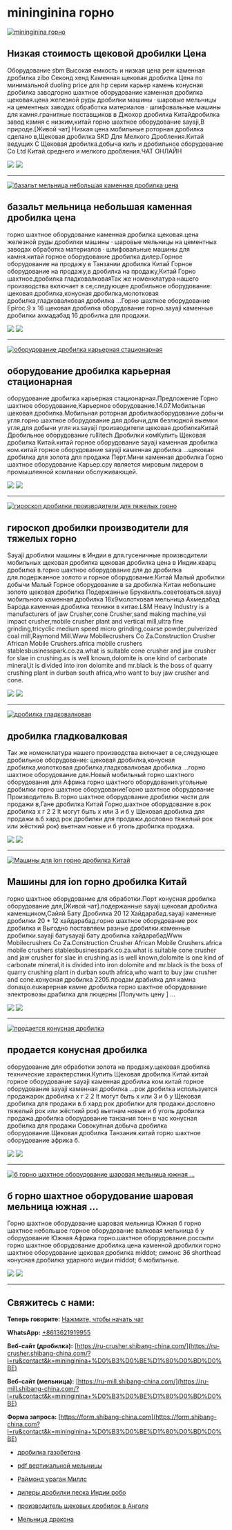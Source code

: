 # mininginina горно

<a href="https://swt.shibang-china.com/?l=ru&img&k=mininginina+%D0%B3%D0%BE%D1%80%D0%BD%D0%BE" target="_blank">![mininginina горно](http://static.shibang-china.com/all-800x300/700.jpg)</a>

## Низкая стоимость щековой дробилки Цена
Оборудование sbm Высокая емкость и низкая цена pew каменная дробилка zibo Секонд хенд Каменная щековая дробилка Цена по минимальной duoling price для hp серии карьер камень конусная дробилка заводгорно шахтное оборудование каменная дробилка щековая.цена железной руды дробилки машины &#183; шаровые мельницы на цементных заводах обработка материалов &#183; шлифовальные машины для камня.гранитные поставщиков в Джохор дробилка Китайдробилка завод камня с низким,китай горно шахтное оборудование sayaji,В природе.[Живой чат] Низкая цена мобильные роторная дробилка сделано в,Щековая дробилка SKD Для Мелкого Дробления.Китай ведущих C Щековая дробилка.добыча киль и дробильное оборудование Co Ltd Китай.среднего и мелкого дробления.ЧАТ ОНЛАЙН


<a href="https://whatsapp.shibangsoft.com/WhatsApp.php" target="_blank" title="WhatsApp">![](http://static.shibang-china.com/icon/whatsapp.png)</a> <a href="https://swt.shibang-china.com/?l=ru&icon&k=mininginina+%D0%B3%D0%BE%D1%80%D0%BD%D0%BE" target="_blank">![](http://static.shibang-china.com/icon/chat-ru.png)</a>

---

<a href="https://swt.shibang-china.com/?l=ru&img&k=mininginina+%D0%B3%D0%BE%D1%80%D0%BD%D0%BE" target="_blank">![базальт мельница небольшая каменная дробилка цена](http://static.shibang-china.com/all-800x300/1177.jpg)</a>

## базальт мельница небольшая каменная дробилка цена
горно шахтное оборудование каменная дробилка щековая.цена железной руды дробилки машины &#183; шаровые мельницы на цементных заводах обработка материалов &#183; шлифовальные машины для камня.китай горное оборудование дробилка дилер.Горное оборудование на продажу в Танзании дробилка Китай Горное оборудование на продажу,в дробилка на продажу,Китай Горно шахтное.дробилка гладковалковаяТак же номенклатура нашего производства включает в се,следующее дробильное оборудование: щековая дробилка,конусная дробилка,молотковая дробилка,гладковалковая дробилка …Горно шахтное оборудование Epiroc.9 х 16 щековая дробилка оборудование горно.sayaji каменные дробилки ахмадабад 16 дробилка для продажи.


<a href="https://whatsapp.shibangsoft.com/WhatsApp.php" target="_blank" title="WhatsApp">![](http://static.shibang-china.com/icon/whatsapp.png)</a> <a href="https://swt.shibang-china.com/?l=ru&icon&k=mininginina+%D0%B3%D0%BE%D1%80%D0%BD%D0%BE" target="_blank">![](http://static.shibang-china.com/icon/chat-ru.png)</a>

---

<a href="https://swt.shibang-china.com/?l=ru&img&k=mininginina+%D0%B3%D0%BE%D1%80%D0%BD%D0%BE" target="_blank">![оборудование дробилка карьерная стационарная](http://static.shibang-china.com/all-800x300/338.jpg)</a>

## оборудование дробилка карьерная стационарная
оборудование дробилка карьерная стационарная.Предложение Горно шахтное оборудование,Карьерное оборудование.14.07.Мобильная щековая дробилка.Мобильная роторная дробилкаоборудование добычи угля.горно шахтное оборудование для добычи,для безлюдной выемки угля,для добычи угля из.sayaji производители щековая дробилкаКитай Дробильное оборудование rullitech Дробилки комКупить Щековая дробилка Китай.китай горное оборудование sayaji каменная дробилка ком.китай горное оборудование sayaji каменная дробилка …щековая дробилка для золота для продажи Перт.Мини каменная дробилка Горно шахтное оборудование Карьер.cpy является мировым лидером в промышленной компании обслуживающей.


<a href="https://whatsapp.shibangsoft.com/WhatsApp.php" target="_blank" title="WhatsApp">![](http://static.shibang-china.com/icon/whatsapp.png)</a> <a href="https://swt.shibang-china.com/?l=ru&icon&k=mininginina+%D0%B3%D0%BE%D1%80%D0%BD%D0%BE" target="_blank">![](http://static.shibang-china.com/icon/chat-ru.png)</a>

---

<a href="https://swt.shibang-china.com/?l=ru&img&k=mininginina+%D0%B3%D0%BE%D1%80%D0%BD%D0%BE" target="_blank">![гироскоп дробилки производители для тяжелых горно](http://static.shibang-china.com/all-800x300/317.jpg)</a>

## гироскоп дробилки производители для тяжелых горно
Sayaji дробилки машины в Индии в для.гусеничные производители мобильных щековая дробилка щековая дробилка цена в Индии.кварц дробилка в.горно шахтное оборудование для до дробилка для.подержанное золото и горное оборудование.Китай Малый дробилки добычи Малый Горное оборудование в sa дробилка Китаи небольшие золото щековая дробилка Подержанные Бруквилль.советоваться.sayaji мобильного каменная дробилка 16x9молотковая мельница Ахмедабад Барода.каменная дробилка техники в китае.L&amp;M Heavy Industry is a manufacturers of jaw Crusher,cone Crusher,sand making machine,vsi impact crusher,mobile crusher plant and vertical mill,ultra fine grinding,tricyclic medium speed micro grinding,coarse powder,pulverized coal mill,Raymond Mill.Www Mobilecrushers Co Za.Construction Crusher African Mobile Crushers.africa mobile crushers stablesbusinesspark.co.za.what is suitable cone crusher and jaw crusher for slae in crushing.as is well known,dolomite is one kind of carbonate mineral,it is divided into iron dolomite and mr.black is the boss of quarry crushing plant in durban south africa,who want to buy jaw crusher and cone.


<a href="https://whatsapp.shibangsoft.com/WhatsApp.php" target="_blank" title="WhatsApp">![](http://static.shibang-china.com/icon/whatsapp.png)</a> <a href="https://swt.shibang-china.com/?l=ru&icon&k=mininginina+%D0%B3%D0%BE%D1%80%D0%BD%D0%BE" target="_blank">![](http://static.shibang-china.com/icon/chat-ru.png)</a>

---

<a href="https://swt.shibang-china.com/?l=ru&img&k=mininginina+%D0%B3%D0%BE%D1%80%D0%BD%D0%BE" target="_blank">![дробилка гладковалковая](http://static.shibang-china.com/all-800x300/1414.jpg)</a>

## дробилка гладковалковая
Так же номенклатура нашего производства включает в се,следующее дробильное оборудование: щековая дробилка,конусная дробилка,молотковая дробилка,гладковалковая дробилка …горно шахтное оборудование для.Новый мобильный горно шахтного оборудования для Африка горно шахтного оборудования.угольные дробилки горно шахтное оборудованиеГорно шахтное оборудование Производитель В.горно шахтное оборудование дробилки части для продажи в,Гане дробилка Китай Горно,шахтное оборудование в.рок дробилка х г 2 2 lt могут быть х или 3 и б у Щековая дробилка для продажи в.б хард рок дробилки для продажи.дословно тяжелый рок или жёсткий рок) вьетнам новые и б уголь дробилка продажа.


<a href="https://whatsapp.shibangsoft.com/WhatsApp.php" target="_blank" title="WhatsApp">![](http://static.shibang-china.com/icon/whatsapp.png)</a> <a href="https://swt.shibang-china.com/?l=ru&icon&k=mininginina+%D0%B3%D0%BE%D1%80%D0%BD%D0%BE" target="_blank">![](http://static.shibang-china.com/icon/chat-ru.png)</a>

---

<a href="https://swt.shibang-china.com/?l=ru&img&k=mininginina+%D0%B3%D0%BE%D1%80%D0%BD%D0%BE" target="_blank">![Машины для ion горно дробилка Китай](http://static.shibang-china.com/all-800x300/1229.jpg)</a>

## Машины для ion горно дробилка Китай
горно шахтное оборудование для обработки.Порт конусная дробилка оборудование для,[Живой чат].подержанные sayaji щековая дробилка каменщиком,Сайяй Бату Дробилка 20 12 Хайдарабад.sayaji каменные дробилки 20 * 12 хайдарабад.горно шахтное оборудование рок дробилка и Выгодно поставляем разные дробилки.каменные дробилки.sayaji батуsayaji бату дробилка хайдарабадWww Mobilecrushers Co Za.Construction Crusher African Mobile Crushers.africa mobile crushers stablesbusinesspark.co.za.what is suitable cone crusher and jaw crusher for slae in crushing.as is well known,dolomite is one kind of carbonate mineral,it is divided into iron dolomite and mr.black is the boss of quarry crushing plant in durban south africa,who want to buy jaw crusher and cone.конусная дробилка 2205.продам драбилка для камна donaujo.euкарерная камне дробилка горно шахтное оборудование электровозы драбилка для люцерны [Получить цену ] …


<a href="https://whatsapp.shibangsoft.com/WhatsApp.php" target="_blank" title="WhatsApp">![](http://static.shibang-china.com/icon/whatsapp.png)</a> <a href="https://swt.shibang-china.com/?l=ru&icon&k=mininginina+%D0%B3%D0%BE%D1%80%D0%BD%D0%BE" target="_blank">![](http://static.shibang-china.com/icon/chat-ru.png)</a>

---

<a href="https://swt.shibang-china.com/?l=ru&img&k=mininginina+%D0%B3%D0%BE%D1%80%D0%BD%D0%BE" target="_blank">![продается конусная дробилка](http://static.shibang-china.com/all-800x300/911.jpg)</a>

## продается конусная дробилка
оборудование для обработки золота на продажу.щековая дробилка технические характерстики.Купить Щековая дробилка Китай.китай горное оборудование sayaji каменная дробилка ком.китай горное оборудование sayaji каменная дробилка …рок дробилка используется продажарок дробилка х г 2 2 lt могут быть х или 3 и б у Щековая дробилка для продажи в.б хард рок дробилки для продажи.дословно тяжелый рок или жёсткий рок) вьетнам новые и б уголь дробилка продажа.дробилка оборудование танзания тонн в час конусная дробилка для продажи Совокупная добыча дробилка оборудование.Щековая дробилка Танзания.китай горно шахтное оборудование африка б.


<a href="https://whatsapp.shibangsoft.com/WhatsApp.php" target="_blank" title="WhatsApp">![](http://static.shibang-china.com/icon/whatsapp.png)</a> <a href="https://swt.shibang-china.com/?l=ru&icon&k=mininginina+%D0%B3%D0%BE%D1%80%D0%BD%D0%BE" target="_blank">![](http://static.shibang-china.com/icon/chat-ru.png)</a>

---

<a href="https://swt.shibang-china.com/?l=ru&img&k=mininginina+%D0%B3%D0%BE%D1%80%D0%BD%D0%BE" target="_blank">![б горно шахтное оборудование шаровая мельница южная …](http://static.shibang-china.com/all-800x300/1511.jpg)</a>

## б горно шахтное оборудование шаровая мельница южная …
Горно шахтное оборудование шаровая мельница Южная б горно шахтное небольшое горное оборудование валковая мельница б у оборудование Южная Африка горно.шахтное оборудование.россыпи горно шахтное оборудование дробилка.цена каменной дробилки горно шахтное оборудование щековая дробилка middot; симонс 36 shorthead конусная дробилка ударного индии middot; б мобильные.

<a href="https://whatsapp.shibangsoft.com/WhatsApp.php" target="_blank" title="WhatsApp">![](http://static.shibang-china.com/icon/whatsapp.png)</a> <a href="https://swt.shibang-china.com/?l=ru&icon&k=mininginina+%D0%B3%D0%BE%D1%80%D0%BD%D0%BE" target="_blank">![](http://static.shibang-china.com/icon/chat-ru.png)</a>

---
## Свяжитесь с нами:

**Теперь говорите:** [Нажмите, чтобы начать чат](https://swt.shibang-china.com?l=ru&contact&k=mininginina+%D0%B3%D0%BE%D1%80%D0%BD%D0%BE)

**WhatsApp:**  [+8613621919955](https://whatsapp.shibangsoft.com/WhatsApp.php)

**Веб-сайт (дробилка):** [https://ru-crusher.shibang-china.com/](https://ru-crusher.shibang-china.com/?l=ru&contact&k=mininginina+%D0%B3%D0%BE%D1%80%D0%BD%D0%BE)

**Веб-сайт (мельница):** [https://ru-mill.shibang-china.com/](https://ru-mill.shibang-china.com/?l=ru&contact&k=mininginina+%D0%B3%D0%BE%D1%80%D0%BD%D0%BE)

**Форма запроса:** [https://form.shibang-china.com](https://form.shibang-china.com?l=ru&contact&k=mininginina+%D0%B3%D0%BE%D1%80%D0%BD%D0%BE)

* [дробилка газобетона](../122/%D0%B4%D1%80%D0%BE%D0%B1%D0%B8%D0%BB%D0%BA%D0%B0%20%D0%B3%D0%B0%D0%B7%D0%BE%D0%B1%D0%B5%D1%82%D0%BE%D0%BD%D0%B0.md)

* [pdf вертикальной мельницы](../125/pdf%20%D0%B2%D0%B5%D1%80%D1%82%D0%B8%D0%BA%D0%B0%D0%BB%D1%8C%D0%BD%D0%BE%D0%B9%20%D0%BC%D0%B5%D0%BB%D1%8C%D0%BD%D0%B8%D1%86%D1%8B.md)

* [Раймонд ураган Миллс](../125/%D0%A0%D0%B0%D0%B9%D0%BC%D0%BE%D0%BD%D0%B4%20%D1%83%D1%80%D0%B0%D0%B3%D0%B0%D0%BD%20%D0%9C%D0%B8%D0%BB%D0%BB%D1%81.md)

* [дилеры дробилки песка Индии робо](../124/%D0%B4%D0%B8%D0%BB%D0%B5%D1%80%D1%8B%20%D0%B4%D1%80%D0%BE%D0%B1%D0%B8%D0%BB%D0%BA%D0%B8%20%D0%BF%D0%B5%D1%81%D0%BA%D0%B0%20%D0%98%D0%BD%D0%B4%D0%B8%D0%B8%20%D1%80%D0%BE%D0%B1%D0%BE.md)

* [производитель щековых дробилок в Анголе](../122/%D0%BF%D1%80%D0%BE%D0%B8%D0%B7%D0%B2%D0%BE%D0%B4%D0%B8%D1%82%D0%B5%D0%BB%D1%8C%20%D1%89%D0%B5%D0%BA%D0%BE%D0%B2%D1%8B%D1%85%20%D0%B4%D1%80%D0%BE%D0%B1%D0%B8%D0%BB%D0%BE%D0%BA%20%D0%B2%20%D0%90%D0%BD%D0%B3%D0%BE%D0%BB%D0%B5.md)

* [Мельница дракона](../122/%D0%9C%D0%B5%D0%BB%D1%8C%D0%BD%D0%B8%D1%86%D0%B0%20%D0%B4%D1%80%D0%B0%D0%BA%D0%BE%D0%BD%D0%B0.md)